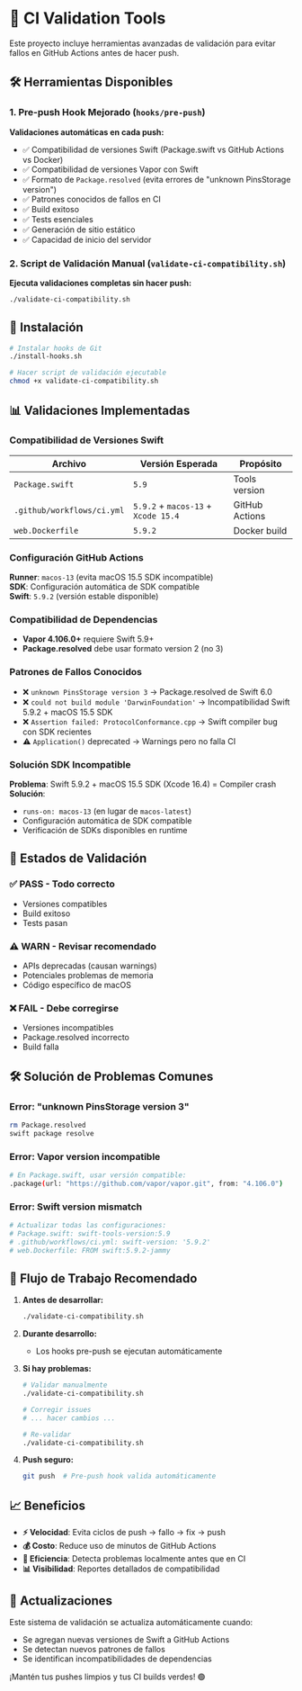 # 🚀 CI Validation Tools

Este proyecto incluye herramientas avanzadas de validación para evitar fallos en GitHub Actions antes de hacer push.

## 🛠️ Herramientas Disponibles

### 1. Pre-push Hook Mejorado (`hooks/pre-push`)

**Validaciones automáticas en cada push:**
- ✅ Compatibilidad de versiones Swift (Package.swift vs GitHub Actions vs Docker)
- ✅ Compatibilidad de versiones Vapor con Swift
- ✅ Formato de `Package.resolved` (evita errores de "unknown PinsStorage version")
- ✅ Patrones conocidos de fallos en CI
- ✅ Build exitoso
- ✅ Tests esenciales
- ✅ Generación de sitio estático
- ✅ Capacidad de inicio del servidor

### 2. Script de Validación Manual (`validate-ci-compatibility.sh`)

**Ejecuta validaciones completas sin hacer push:**
```bash
./validate-ci-compatibility.sh
```

## 🔧 Instalación

```bash
# Instalar hooks de Git
./install-hooks.sh

# Hacer script de validación ejecutable
chmod +x validate-ci-compatibility.sh
```

## 📊 Validaciones Implementadas

### Compatibilidad de Versiones Swift

| Archivo | Versión Esperada | Propósito |
|---------|------------------|-----------|
| `Package.swift` | `5.9` | Tools version |
| `.github/workflows/ci.yml` | `5.9.2` + `macos-13` + `Xcode 15.4` | GitHub Actions |
| `web.Dockerfile` | `5.9.2` | Docker build |

### Configuración GitHub Actions

**Runner**: `macos-13` (evita macOS 15.5 SDK incompatible)  
**SDK**: Configuración automática de SDK compatible  
**Swift**: `5.9.2` (versión estable disponible)

### Compatibilidad de Dependencias

- **Vapor 4.106.0+** requiere Swift 5.9+
- **Package.resolved** debe usar formato version 2 (no 3)

### Patrones de Fallos Conocidos

- ❌ `unknown PinsStorage version 3` → Package.resolved de Swift 6.0
- ❌ `could not build module 'DarwinFoundation'` → Incompatibilidad Swift 5.9.2 + macOS 15.5 SDK
- ❌ `Assertion failed: ProtocolConformance.cpp` → Swift compiler bug con SDK recientes
- ⚠️ `Application()` deprecated → Warnings pero no falla CI

### Solución SDK Incompatible

**Problema**: Swift 5.9.2 + macOS 15.5 SDK (Xcode 16.4) = Compiler crash  
**Solución**: 
- `runs-on: macos-13` (en lugar de `macos-latest`)
- Configuración automática de SDK compatible
- Verificación de SDKs disponibles en runtime

## 🚦 Estados de Validación

### ✅ PASS - Todo correcto
- Versiones compatibles
- Build exitoso
- Tests pasan

### ⚠️ WARN - Revisar recomendado
- APIs deprecadas (causan warnings)
- Potenciales problemas de memoria
- Código específico de macOS

### ❌ FAIL - Debe corregirse
- Versiones incompatibles
- Package.resolved incorrecto
- Build falla

## 🛠️ Solución de Problemas Comunes

### Error: "unknown PinsStorage version 3"
```bash
rm Package.resolved
swift package resolve
```

### Error: Vapor version incompatible
```bash
# En Package.swift, usar versión compatible:
.package(url: "https://github.com/vapor/vapor.git", from: "4.106.0")
```

### Error: Swift version mismatch
```bash
# Actualizar todas las configuraciones:
# Package.swift: swift-tools-version:5.9
# .github/workflows/ci.yml: swift-version: '5.9.2'
# web.Dockerfile: FROM swift:5.9.2-jammy
```

## 🎯 Flujo de Trabajo Recomendado

1. **Antes de desarrollar:**
   ```bash
   ./validate-ci-compatibility.sh
   ```

2. **Durante desarrollo:**
   - Los hooks pre-push se ejecutan automáticamente

3. **Si hay problemas:**
   ```bash
   # Validar manualmente
   ./validate-ci-compatibility.sh
   
   # Corregir issues
   # ... hacer cambios ...
   
   # Re-validar
   ./validate-ci-compatibility.sh
   ```

4. **Push seguro:**
   ```bash
   git push  # Pre-push hook valida automáticamente
   ```

## 📈 Beneficios

- **⚡ Velocidad**: Evita ciclos de push → fallo → fix → push
- **💰 Costo**: Reduce uso de minutos de GitHub Actions
- **🎯 Eficiencia**: Detecta problemas localmente antes que en CI
- **📊 Visibilidad**: Reportes detallados de compatibilidad

## 🔄 Actualizaciones

Este sistema de validación se actualiza automáticamente cuando:
- Se agregan nuevas versiones de Swift a GitHub Actions
- Se detectan nuevos patrones de fallos
- Se identifican incompatibilidades de dependencias

¡Mantén tus pushes limpios y tus CI builds verdes! 🟢
